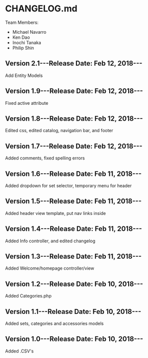 # CHANGELOG.md

Team Members:
- Michael Navarro
- Ken Dao
- Inochi Tanaka
- Philip Shin

## Version 2.1---Release Date: Feb 12, 2018---

Add Entity Models

## Version 1.9---Release Date: Feb 12, 2018---

Fixed active attribute

## Version 1.8---Release Date: Feb 12, 2018---

Edited css, edited catalog, navigation bar, and footer

## Version 1.7---Release Date: Feb 12, 2018---

Added comments, fixed spelling errors

## Version 1.6---Release Date: Feb 11, 2018---

Added dropdown for set selector, temporary menu for header

## Version 1.5---Release Date: Feb 11, 2018---

Added header view template, put nav links inside

## Version 1.4---Release Date: Feb 11, 2018---

Added Info controller, and edited changelog

## Version 1.3---Release Date: Feb 11, 2018---

Added Welcome/homepage controller/view

## Version 1.2---Release Date: Feb 10, 2018---

Added Categories.php

## Version 1.1---Release Date: Feb 10, 2018---

Added sets, categories and accessories models

## Version 1.0---Release Date: Feb 10, 2018---

Added .CSV's